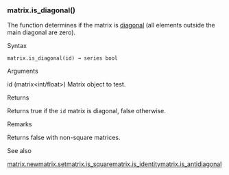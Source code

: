 ### matrix.is\_diagonal()

The function determines if the matrix is [diagonal](https://en.wikipedia.org/wiki/Diagonal_matrix) (all elements outside the main diagonal are zero).

Syntax

```
matrix.is_diagonal(id) → series bool
```

Arguments

id (matrix<int/float>) Matrix object to test.

Returns

Returns true if the `id` matrix is diagonal, false otherwise.

Remarks

Returns false with non-square matrices.

See also

[matrix.new<type>](#fun_matrix.new<type>)[matrix.set](#fun_matrix.set)[matrix.is\_square](#fun_matrix.is_square)[matrix.is\_identity](#fun_matrix.is_identity)[matrix.is\_antidiagonal](#fun_matrix.is_antidiagonal)

